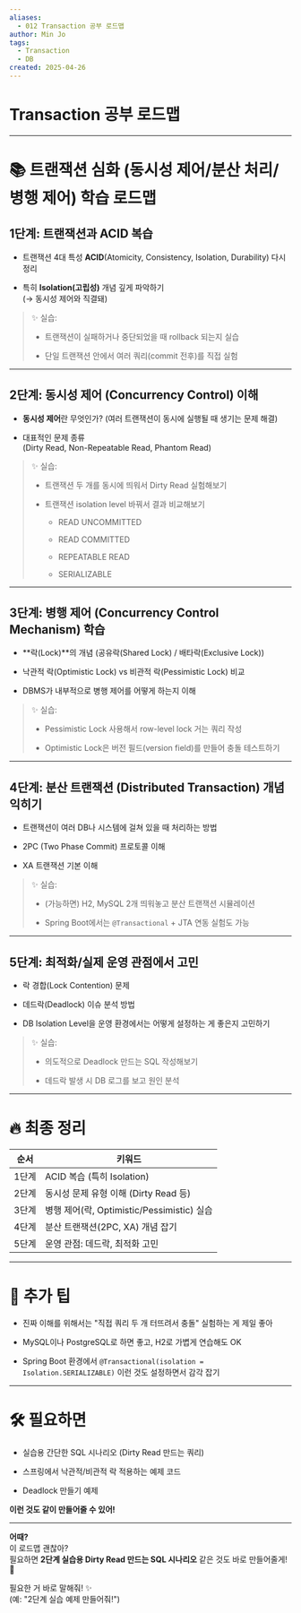 ```yaml
---
aliases:
  - 012 Transaction 공부 로드맵
author: Min Jo
tags:
  - Transaction
  - DB
created: 2025-04-26
---
```

# Transaction 공부 로드맵 
---

# 📚 트랜잭션 심화 (동시성 제어/분산 처리/병행 제어) 학습 로드맵

## 1단계: 트랜잭션과 ACID 복습

- 트랜잭션 4대 특성 **ACID**(Atomicity, Consistency, Isolation, Durability) 다시 정리
    
- 특히 **Isolation(고립성)** 개념 깊게 파악하기  
    (→ 동시성 제어와 직결돼)
    

> ✨ 실습:
> 
> - 트랜잭션이 실패하거나 중단되었을 때 rollback 되는지 실습
>     
> - 단일 트랜잭션 안에서 여러 쿼리(commit 전후)를 직접 실험
>     

---

## 2단계: 동시성 제어 (Concurrency Control) 이해

- **동시성 제어**란 무엇인가? (여러 트랜잭션이 동시에 실행될 때 생기는 문제 해결)
    
- 대표적인 문제 종류  
    (Dirty Read, Non-Repeatable Read, Phantom Read)
    

> ✨ 실습:
> 
> - 트랜잭션 두 개를 동시에 띄워서 Dirty Read 실험해보기
>
> - 트랜잭션 isolation level 바꿔서 결과 비교해보기
>     
>     - READ UNCOMMITTED
>         
>     - READ COMMITTED
>         
>     - REPEATABLE READ
>         
>     - SERIALIZABLE
>         

---

## 3단계: 병행 제어 (Concurrency Control Mechanism) 학습

- **락(Lock)**의 개념 (공유락(Shared Lock) / 배타락(Exclusive Lock))
    
- 낙관적 락(Optimistic Lock) vs 비관적 락(Pessimistic Lock) 비교
    
- DBMS가 내부적으로 병행 제어를 어떻게 하는지 이해
    

> ✨ 실습:
> 
> - Pessimistic Lock 사용해서 row-level lock 거는 쿼리 작성
>     
> - Optimistic Lock은 버전 필드(version field)를 만들어 충돌 테스트하기
>     

---

## 4단계: 분산 트랜잭션 (Distributed Transaction) 개념 익히기

- 트랜잭션이 여러 DB나 시스템에 걸쳐 있을 때 처리하는 방법
    
- 2PC (Two Phase Commit) 프로토콜 이해
    
- XA 트랜잭션 기본 이해
    

> ✨ 실습:
> 
> - (가능하면) H2, MySQL 2개 띄워놓고 분산 트랜잭션 시뮬레이션
>     
> - Spring Boot에서는 `@Transactional` + JTA 연동 실험도 가능
>     

---

## 5단계: 최적화/실제 운영 관점에서 고민

- 락 경합(Lock Contention) 문제
    
- 데드락(Deadlock) 이슈 분석 방법
    
- DB Isolation Level을 운영 환경에서는 어떻게 설정하는 게 좋은지 고민하기
    

> ✨ 실습:
> 
> - 의도적으로 Deadlock 만드는 SQL 작성해보기
>     
> - 데드락 발생 시 DB 로그를 보고 원인 분석
>     

---

# 🔥 최종 정리

|순서|키워드|
|---|---|
|1단계|ACID 복습 (특히 Isolation)|
|2단계|동시성 문제 유형 이해 (Dirty Read 등)|
|3단계|병행 제어(락, Optimistic/Pessimistic) 실습|
|4단계|분산 트랜잭션(2PC, XA) 개념 잡기|
|5단계|운영 관점: 데드락, 최적화 고민|

---

# 📌 추가 팁

- 진짜 이해를 위해서는 "직접 쿼리 두 개 터뜨려서 충돌" 실험하는 게 제일 좋아
    
- MySQL이나 PostgreSQL로 하면 좋고, H2로 가볍게 연습해도 OK
    
- Spring Boot 환경에서 `@Transactional(isolation = Isolation.SERIALIZABLE)` 이런 것도 설정하면서 감각 잡기
    

---

# 🛠 필요하면

- 실습용 간단한 SQL 시나리오 (Dirty Read 만드는 쿼리)
    
- 스프링에서 낙관적/비관적 락 적용하는 예제 코드
    
- Deadlock 만들기 예제
    

**이런 것도 같이 만들어줄 수 있어!**

---

**어때?**  
이 로드맵 괜찮아?  
필요하면 **2단계 실습용 Dirty Read 만드는 SQL 시나리오** 같은 것도 바로 만들어줄게! 🎯

필요한 거 바로 말해줘! ✨  
(예: "2단계 실습 예제 만들어줘!")
